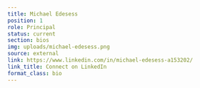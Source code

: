 ```yaml
---
title: Michael Edesess
position: 1
role: Principal
status: current
section: bios
img: uploads/michael-edesess.png
source: external
link: https://www.linkedin.com/in/michael-edesess-a153202/
link_title: Connect on LinkedIn
format_class: bio
---
```


